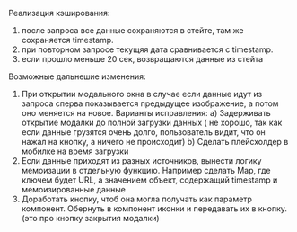 Реализация кэширования:
1) после запроса все данные сохраняются в стейте, там же сохраняется timestamp.
2) при повторном запросе текущяя дата сравнивается с timestamp.
3) если прошло меньше 20 сек, возвращаются данные из стейта

Возможные дальнешие изменения:
1) При открытии модального окна в случае если данные идут из запроса сперва показывается предыдущее изображение, а потом оно меняется на новое. Варианты исправления:
  a) Задерживать открытие модалки до полной загрузки данных ( не хорошо, так как если данные грузятся очень долго, пользователь видит,
что он нажал на кнопку, а ничего не происходит)
  b) Сделать плейсхолдер в мобилке на время загрузки
2) Если данные приходят из разных источников, вынести логику мемоизации в отдельную функцию. Например сделать Map, где ключем будет URL,
    а значением объект, содержащий timestamp и мемоизированные данные
3) Доработать кнопку, чтоб она могла получать как параметр компонент. Обернуть в компонент иконки и передавать их в кнопку.  (это про кнопку закрытия модалки) 

   
